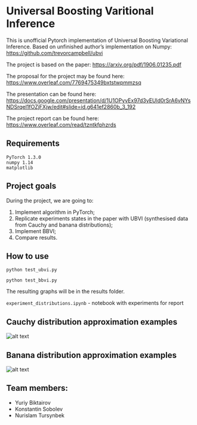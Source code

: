 # Universal Boosting Varitional Inference

This is unofficial Pytorch implementation of Universal Boosting Variational Inference. Based on unfinished author’s implementation on Numpy: https://github.com/trevorcampbell/ubvi

The project is based on the paper: https://arxiv.org/pdf/1906.01235.pdf

The proposal for the project may be found here: https://www.overleaf.com/7769475349bxtstwpmmzsq

The presentation can be found here: https://docs.google.com/presentation/d/1U1OPyvEx97d3yEUld0rSrA6vNYsNDSrqel1fOZjFXjw/edit#slide=id.g641ef2860b_3_192

The project report can be found here:
https://www.overleaf.com/read/tzntkfphzrds


## Requirements

```
PyTorch 1.3.0
numpy 1.14
matplotlib
```

## Project goals

During the project, we are going to:

1. Implement algorithm in PyTorch;
2. Replicate experiments states in the paper with UBVI (synthesised data from Cauchy and banana distributions);
3. Implement BBVI;
4. Compare results.

## How to use

```
python test_ubvi.py
```
```
python test_bbvi.py
```
The resulting graphs will be in the results folder.

```experiment_distributions.ipynb``` - notebook with experiments for report

## Cauchy distribution approximation examples

![alt text](https://raw.githubusercontent.com/k-sobolev/UBVI/master/pics/cauchi_plots.png)

## Banana distribution approximation examples

![alt text](https://raw.githubusercontent.com/k-sobolev/UBVI/master/pics/Banana.png)

## 


## Team members: 
 * Yuriy Biktairov
 * Konstantin Sobolev
 * Nurislam Tursynbek
